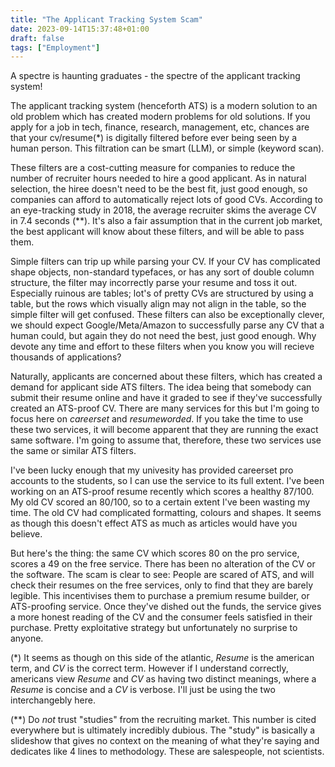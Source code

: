 ```yaml
---
title: "The Applicant Tracking System Scam"
date: 2023-09-14T15:37:48+01:00
draft: false
tags: ["Employment"]
---
```


A spectre is haunting graduates - the spectre of the applicant tracking system!  

The applicant tracking system (henceforth ATS) is a modern solution to an old problem which has created modern problems for old solutions. If you apply for a job in tech, finance, research, management, etc, chances are that your cv/resume(\*) is digitally filtered before ever being seen by a human person. This filtration can be smart (LLM), or simple (keyword scan).

These filters are a cost-cutting measure for companies to reduce the number of recruiter hours needed to hire a good applicant. As in natural selection, the hiree doesn't need to be the best fit, just good enough, so companies can afford to automatically reject lots of good CVs. According to an eye-tracking study in 2018, the average recruiter skims the average CV in 7.4 seconds (\*\*). It's also a fair assumption that in the current job market, the best applicant will know about these filters, and will be able to pass them.

Simple filters can trip up while parsing your CV. If your CV has complicated shape objects, non-standard typefaces, or has any sort of double column structure, the filter may incorrectly parse your resume and toss it out. Especially ruinous are tables; lot's of pretty CVs are structured by using a table, but the rows which visually align may not align in the table, so the simple filter will get confused. These filters can also be exceptionally clever, we should expect Google/Meta/Amazon to successfully parse any CV that a human could, but again they do not need the best, just good enough. Why devote any time and effort to these filters when you know you will recieve thousands of applications? 

Naturally, applicants are concerned about these filters, which has created a demand for applicant side ATS filters. The idea being that somebody can submit their resume online and have it graded to see if they've successfully created an ATS-proof CV. There are many services for this but I'm going to focus here on _careerset_ and _resumeworded_. If you take the time to use these two services, it will become apparent that they are running the exact same software. I'm going to assume that, therefore, these two services use the same or similar ATS filters. 

I've been lucky enough that my univesity has provided careerset pro accounts to the students, so I can use the service to its full extent. I've been working on an ATS-proof resume recently which scores a healthy 87/100. My old CV scored an 80/100, so to a certain extent I've been wasting my time. The old CV had complicated formatting, colours and shapes. It seems as though this doesn't effect ATS as much as articles would have you believe.

But here's the thing: the same CV which scores 80 on the pro service, scores a 49 on the free service. There has been no alteration of the CV or the software. The scam is clear to see: People are scared of ATS, and will check their resumes on the free services, only to find that they are barely legible. This incentivises them to purchase a premium resume builder, or ATS-proofing service. Once they've dished out the funds, the service gives a more honest reading of the CV and the consumer feels satisfied in their purchase. Pretty exploitative strategy but unfortunately no surprise to anyone.

(\*) It seems as though on this side of the atlantic, _Resume_ is the american term, and _CV_ is the correct term. However if I understand correctly, americans view _Resume_ and _CV_ as having two distinct meanings, where a _Resume_ is concise and a _CV_ is verbose. I'll just be using the two interchangebly here.  

(\*\*) Do _not_ trust "studies" from the recruiting market. This number is cited everywhere but is ultimately incredibly dubious. The "study" is basically a slideshow that gives no context on the meaning of what they're saying and dedicates like 4 lines to methodology. These are salespeople, not scientists.

